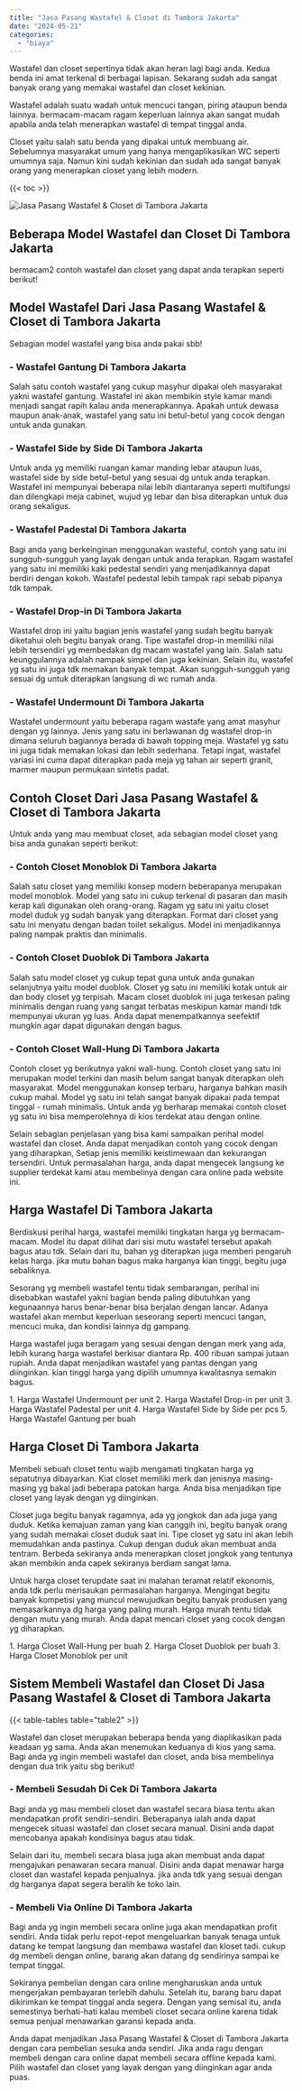 ```yaml
---
title: "Jasa Pasang Wastafel & Closet di Tambora Jakarta"
date: "2024-05-21"
categories: 
  - "biaya"
---
```


Wastafel dan closet sepertinya tidak akan heran lagi bagi anda. Kedua benda ini amat terkenal di berbagai lapisan. Sekarang sudah ada sangat banyak orang yang memakai wastafel dan closet kekinian.

Wastafel adalah suatu wadah untuk mencuci tangan, piring ataupun benda lainnya. bermacam-macam ragam keperluan lainnya akan sangat mudah apabila anda telah menerapkan wastafel di tempat tinggal anda.

Closet yaitu salah satu benda yang dipakai untuk membuang air. Sebelumnya masyarakat umum yang hanya mengaplikasikan WC seperti umumnya saja. Namun kini sudah kekinian dan sudah ada sangat banyak orang yang menerapkan closet yang lebih modern.

{{< toc >}}

![Jasa Pasang Wastafel & Closet di Tambora Jakarta](/images/wastafel-closet-murah46.png)

## Beberapa Model Wastafel dan Closet Di Tambora Jakarta

bermacam2 contoh wastafel dan closet yang dapat anda terapkan seperti berikut!

## Model Wastafel Dari Jasa Pasang Wastafel & Closet di Tambora Jakarta

Sebagian model wastafel yang bisa anda pakai sbb!

### \- Wastafel Gantung Di Tambora Jakarta

Salah satu contoh wastafel yang cukup masyhur dipakai oleh masyarakat yakni wastafel gantung. Wastafel ini akan membikin style kamar mandi menjadi sangat rapih kalau anda menerapkannya. Apakah untuk dewasa maupun anak-anak, wastafel yang satu ini betul-betul yang cocok dengan untuk anda gunakan.

### \- Wastafel Side by Side Di Tambora Jakarta

Untuk anda yg memiliki ruangan kamar manding lebar ataupun luas, wastafel side by side betul-betul yang sesuai dg untuk anda terapkan. Wastafel ini mempunyai beberapa nilai lebih diantaranya seperti multifungsi dan dilengkapi meja cabinet, wujud yg lebar dan bisa diterapkan untuk dua orang sekaligus.

### \- Wastafel Padestal Di Tambora Jakarta

Bagi anda yang berkeinginan menggunakan wasteful, contoh yang satu ini sungguh-sungguh yang layak dengan untuk anda terapkan. Ragam wastafel yang satu ini memiliki kaki pedestal sendiri yang menjadikannya dapat berdiri dengan kokoh. Wastafel pedestal lebih tampak rapi sebab pipanya tdk tampak.

### \- Wastafel Drop-in Di Tambora Jakarta

Wastafel drop ini yaitu bagian jenis wastafel yang sudah begitu banyak diketahui oleh begitu banyak orang. Tipe wastafel drop-in memiliki nilai lebih tersendiri yg membedakan dg macam wastafel yang lain. Salah satu keunggulannya adalah nampak simpel dan juga kekinian. Selain itu, wastafel yg satu ini juga tdk memakan banyak tempat. Akan sungguh-sungguh yang sesuai dg untuk diterapkan langsung di wc rumah anda.

### \- Wastafel Undermount Di Tambora Jakarta

Wastafel undermount yaitu beberapa ragam wastafe yang amat masyhur dengan yg lainnya. Jenis yang satu ini berlawanan dg wastafel drop-in dimana seluruh bagiannya berada di bawah topping meja. Wastafel yg satu ini juga tidak memakan lokasi dan lebih sederhana. Tetapi ingat, wastafel variasi ini cuma dapat diterapkan pada meja yg tahan air seperti granit, marmer maupun permukaan sintetis padat.

## Contoh Closet Dari Jasa Pasang Wastafel & Closet di Tambora Jakarta

Untuk anda yang mau membuat closet, ada sebagian model closet yang bisa anda gunakan seperti berikut:

### \- Contoh Closet Monoblok Di Tambora Jakarta

Salah satu closet yang memiliki konsep modern beberapanya merupakan model monoblok. Model yang satu ini cukup terkenal di pasaran dan masih kerap kali digunakan oleh orang-orang. Ragam yg satu ini yaitu closet model duduk yg sudah banyak yang diterapkan. Format dari closet yang satu ini menyatu dengan badan toilet sekaligus. Model ini menjadikannya paling nampak praktis dan minimalis.

### \- Contoh Closet Duoblok Di Tambora Jakarta

Salah satu model closet yg cukup tepat guna untuk anda gunakan selanjutnya yaitu model duoblok. Closet yg satu ini memiliki kotak untuk air dan body closet yg terpisah. Macam closet duoblok ini juga terkesan paling minimalis dengan ruang yang sangat terbatas meskipun kamar mandi tdk mempunyai ukuran yg luas. Anda dapat menempatkannya seefektif mungkin agar dapat digunakan dengan bagus.

### \- Contoh Closet Wall-Hung Di Tambora Jakarta

Contoh closet yg berikutnya yakni wall-hung. Contoh closet yang satu ini merupakan model terkini dan masih belum sangat banyak diterapkan oleh masyarakat. Model menggunakan konsep terbaru, harganya bahkan masih cukup mahal. Model yg satu ini telah sangat banyak dipakai pada tempat tinggal - rumah minimalis. Untuk anda yg berharap memakai contoh closet yg satu ini bisa memperolehnya di kios terdekat atau dengan online.

Selain sebagian penjelasan yang bisa kami sampaikan perihal model wastafel dan closet. Anda dapat menjadikan contoh yang cocok dengan yang diharapkan, Setiap jenis memiliki keistimewaan dan kekurangan tersendiri. Untuk permasalahan harga, anda dapat mengecek langsung ke supplier terdekat kami atau membelinya dengan cara online pada website ini.

## Harga Wastafel Di Tambora Jakarta

Berdiskusi perihal harga, wastafel memiliki tingkatan harga yg bermacam-macam. Model itu dapat dilihat dari sisi mutu wastafel tersebut apakah bagus atau tdk. Selain dari itu, bahan yg diterapkan juga memberi pengaruh kelas harga. jika mutu bahan bagus maka harganya kian tinggi, begitu juga sebaliknya.

Sesorang yg membeli wastafel tentu tidak sembarangan, perihal ini disebabkan wastafel yakni bagian benda paling dibutuhkan yang kegunaannya harus benar-benar bisa berjalan dengan lancar. Adanya wastafel akan membut keperluan seseorang seperti mencuci tangan, mencuci muka, dan kondisi lainnya dg gampang.

Harga wastafel juga beragam yang sesuai dengan dengan merk yang ada, lebih kurang harga wastafel berkisar diantara Rp. 400 ribuan sampai jutaan rupiah. Anda dapat menjadikan wastafel yang pantas dengan yang diinginkan. kian tinggi harga yang dipilih umumnya kwalitasnya semakin bagus.

1\. Harga Wastafel Undermount per unit 2. Harga Wastafel Drop-in per unit 3. Harga Wastafel Padestal per unit 4. Harga Wastafel Side by Side per pcs 5. Harga Wastafel Gantung per buah

## Harga Closet Di Tambora Jakarta

Membeli sebuah closet tentu wajib mengamati tingkatan harga yg sepatutnya dibayarkan. Kiat closet memiliki merk dan jenisnya masing-masing yg bakal jadi beberapa patokan harga. Anda bisa menjadikan tipe closet yang layak dengan yg diinginkan.

Closet juga begitu banyak ragamnya, ada yg jongkok dan ada juga yang duduk. Ketika kemajuan zaman yang kian canggih ini, begitu banyak orang yang sudah memakai closet duduk saat ini. Tipe closet yg satu ini akan lebih memudahkan anda pastinya. Cukup dengan duduk akan membuat anda tentram. Berbeda sekiranya anda menerapkan closet jongkok yang tentunya akan membikin anda capek sekiranya berdiam sangat lama.

Untuk harga closet terupdate saat ini malahan teramat relatif ekonomis, anda tdk perlu merisaukan permasalahan harganya. Mengingat begitu banyak kompetisi yang muncul mewujudkan begitu banyak produsen yang memasarkannya dg harga yang paling murah. Harga murah tentu tidak dengan mutu yang murah. Anda dapat mencari closet yang cocok dengan yg diharapkan.

1\. Harga Closet Wall-Hung per buah 2. Harga Closet Duoblok per buah 3. Harga Closet Monoblok per unit

## Sistem Membeli Wastafel dan Closet Di Jasa Pasang Wastafel & Closet di Tambora Jakarta

{{< table-tables table="table2" >}}

Wastafel dan closet merupakan beberapa benda yang diaplikasikan pada keadaan yg sama. Anda akan menemukan keduanya di kios yang sama. Bagi anda yg ingin membeli wastafel dan closet, anda bisa membelinya dengan dua trik yaitu sbg berikut!

### \- Membeli Sesudah Di Cek Di Tambora Jakarta

Bagi anda yg mau membeli closet dan wastafel secara biasa tentu akan mendapatkan profit sendiri-sendiri. Beberapanya ialah anda dapat mengecek situasi wastafel dan closet secara manual. Disini anda dapat mencobanya apakah kondisinya bagus atau tidak.

Selain dari itu, membeli secara biasa juga akan membuat anda dapat mengajukan penawaran secara manual. Disini anda dapat menawar harga closet dan wastafel kepada penjualnya. jika anda tdk yang sesuai dengan dg harganya dapat segera beralih ke toko lain.

### \- Membeli Via Online Di Tambora Jakarta

Bagi anda yg ingin membeli secara online juga akan mendapatkan profit sendiri. Anda tidak perlu repot-repot mengeluarkan banyak tenaga untuk datang ke tempat langsung dan membawa wastafel dan kloset tadi. cukup dg membeli dengan online, barang akan datang dg sendirinya sampai ke tempat tinggal.

Sekiranya pembelian dengan cara online mengharuskan anda untuk mengerjakan pembayaran terlebih dahulu. Setelah itu, barang baru dapat dikirimkan ke tempat tinggal anda segera. Dengan yang semisal itu, anda semestinya berhati-hati kalau membeli closet secara online karena tidak semua penjual menawarkan garansi kepada anda.

Anda dapat menjadikan Jasa Pasang Wastafel & Closet di Tambora Jakarta dengan cara pembelian sesuka anda sendiri. Jika anda ragu dengan membeli dengan cara online dapat membeli secara offline kepada kami. Pilih wastafel dan closet yang layak dengan yang diinginkan agar anda puas.
